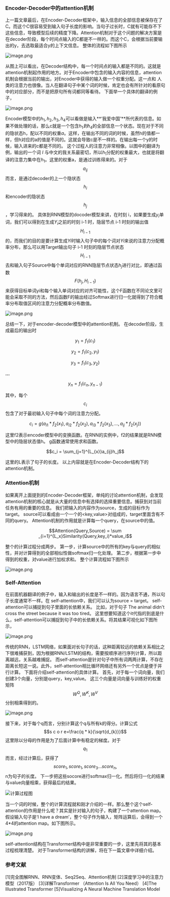 ### Encoder-Decoder中的attention机制

上一篇文章最后，在Encoder-Decoder框架中，输入信息的全部信息被保存在了C。而这个C很容易受到输入句子长度的影响。当句子过长时，C就有可能存不下这些信息，导致模型后续的精度下降。Attention机制对于这个问题的解决方案是在decoder阶段，每个时间点输入的C都是不一样的。而这个C，会根据当前要输出的y，去选取最适合y的上下文信息。
 整体的流程如下图所示
 


![image.png](https://upload-images.jianshu.io/upload_images/14555448-08305af77c708019.png?imageMogr2/auto-orient/strip%7CimageView2/2/w/1240)





 从图上可以看出，在Decoder结构中，每一个时间点的输入都是不同的。这就是attention机制起作用的地方。对于Encoder中包含的输入内容的信息，attention机制会根据当前的输出，对Encoder中获得的输入做一个权重分配。这一点和 人类的注意力也很像。当人在翻译句子中某个词的时候，肯定也会有所针对的看原句中的对应部分，而不是把原句所有词都同等看待。 下面举一个具体的翻译的例子，


![image.png](https://upload-images.jianshu.io/upload_images/14555448-ccafd8232e9fe64e.png?imageMogr2/auto-orient/strip%7CimageView2/2/w/1240)





 Encoder模型中的$h_1,h_2,h_3,h_4$可以看做是输入**‘我爱中国’**所代表的信息。如果不做处理的话，那么c就是一个包含$h_1到h_4$的全部信息一个状态。现在对于不同的隐状态h，配以不同的权重$a$。这样，在输出不同的词的时候，虽然h的值都一样，但h对应的a的值是不同的。这就会导致c是不一样的。在输出每一个y的时候，输入进来的c都是不同的。 这个过程人的注意力非常相像。以图中的翻译为例，输出的一个词 $I$ 与中文的我关系最密切，所以$h_1$分配的权重最大，也就是将翻译的注意力集中在$h_1$。这里的权重a，是通过训练得来的。对于$$a_{ij}$$而言，是通过decoder的上一个隐状态$$h_i$$和encoder的隐状态$$h_j$$，学习得来的。 
具体到RNN模型的docoder模型来讲，在时刻 i，如果要生成$y_i$单词，我们可以得到在生成$Y_i$之前的时刻 i-1 时，隐层节点 i-1 时刻的输出值$$H_{i-1}$$的，而我们的目的是要计算生成$Yi$时输入句子中的每个词对$Yi$来说的注意力分配概率分布，那么可以用Target输出句子 i-1 时刻的隐层节点状态$$H_{i-1}$$去和输入句子Source中每个单词对应的RNN隐层节点状态$h_j$进行对比，即通过函数$$F(h_j,H_{i-1})$$来获得目标单词yi和每个输入单词对应的对齐可能性，这个F函数在不同论文里可能会采取不同的方法，然后函数F的输出经过Softmax进行归一化就得到了符合概率分布取值区间的注意力分配概率分布数值。


![image.png](https://upload-images.jianshu.io/upload_images/14555448-6f71966042b83615.png?imageMogr2/auto-orient/strip%7CimageView2/2/w/1240)





 总结一下，对于encoder-decoder模型中的attention机制。 在decoder阶段，生成最后的输出时

$$y_1 = f_1 (c_1)$$




$$y_2 = f_1 (c_2,y_1)$$



$$y_3 = f_1 (c_3,y_2)$$


 **...**

$$y_n = f_1(c_{n},y_{n-1})$$


 其中，每个$$c_i$$包含了对于最初输入句子中每个词的注意力分配。

$$c_i = g(a_{i1}*f_2(x_1),a_{i2}*f_2(x_2),a_{i3}*f_2(x_3),...,a_{ij}*f_2(x_j))$$




 这里f2表示encoder模型中的变换函数。在RNN的实例中，f2的结果就是RNN模型中的隐层状态值h。 g函数通常使用求和函数。

$$c_i = \sum_{j=1}^{L_{x}}a_{ij}h_j$$




 这里的L表示了句子的长度。 以上内容就是在Encoder-Decoder结构下的attention机制。

### Attention机制

如果离开上面提到的Encoder-Decoder框架，单纯的讨论attention机制，会发现attention机制的核心就是从大量的信息中有选择的选择重要信息。捕获到对当前任务有用的重要的信息。
 我们把输入的内容作为source，生成的目标作为target。
 source可以看成由一个一个的<key,value>对组成的，target里面含有不同的query。
 Attention机制的作用就是计算每一个query，在source中的值。

  $$Attention(Query,Source) = \sum _{i=1}^{L_x}Similarity(Query,key_i)*value_i$$

 整个的计算过程分成两步。
 第一步，计算source中的所有的key与query的相似性，并对计算得到的全部相似性做softmax归一化处理。
 第二步，根据第一步中得到的权重，对value进行加权求和。
 整个计算流程如下图所示



![image.png](https://upload-images.jianshu.io/upload_images/14555448-b6a61f2c03847ad4.png?imageMogr2/auto-orient/strip%7CimageView2/2/w/1240)






### Self-Attention

在前面机器翻译的例子中，输入和输出的长度是不一样的。因为语言不通，所以句子长度通常不一样。在 self-attention中，我们可以认为source = target。 self-attention可以捕捉到句子里面的长依赖关系。
 比如，对于句子
 The animal didn't cross the street because it was too tired。
 这里想要知道这个it代指的到底是什么，self-attention可以捕捉到句子中的长依赖关系。将其结果可视化如下图所示，
 



![image.png](https://upload-images.jianshu.io/upload_images/14555448-c597f163f16170d9.png?imageMogr2/auto-orient/strip%7CimageView2/2/w/1240)





 传统的RNN，LSTM网络，如果面对长句子的话，这种距离较远的依赖关系相比之下很难捕获到，因为根据RNN/LSTM的结构，需要按顺序进行序列计算，所以距离越远，关系越难捕捉。 而self-attention是针对句子中所有词两两计算，不存在距离长短这一说。此外，self-attention相比循环网络还有另外一个优点是便于并行计算。 下面将介绍self-attention的具体计算。 首先，对于每一个词向量，我们创建3个向量，分别是query，key,value。 这三个向量是词向量与训练好的权重矩阵$$W^Q,W^K,W^V$$分别相乘得到的。



![image.png](https://upload-images.jianshu.io/upload_images/14555448-d55220f70465ced9.png?imageMogr2/auto-orient/strip%7CimageView2/2/w/1240)




 接下来，对于每个q而言，分别计算这个q与所有k的得分。计算公式$$s c o r e=\frac{q * k}{\sqrt{d_{k}}}$$这里除以分母的作用是为了后面计算中有稳定的梯度。对于$$q_1$$而言，经过计算后，获得了$$score_1,score_1,score_3...score_n,$$n为句子的长度。 下一步把这些socore进行softmax归一化。然后将归一化的结果与value向量相乘，获得最后的结果。



![计算过程图](https://upload-images.jianshu.io/upload_images/14555448-403b7f83c646dc6f.png?imageMogr2/auto-orient/strip%7CimageView2/2/w/1240)





 当一个词的时候，整个的计算流程就和刚才介绍的一样。那么整个这个self-attention的作用是什么呢？其实是针对输入的句子，构建了一个attention map。假设输入句子是‘I have a dream’，整个句子作为输入，矩阵运算后，会得到一个4*4的attention map。如下图所示。



![image.png](https://upload-images.jianshu.io/upload_images/14555448-48dc2c1f885394fc.png?imageMogr2/auto-orient/strip%7CimageView2/2/w/1240)






self-attention结构在Transformer结构中是非常重要的一步，这里先将其的基本过程梳理清楚。
 对于Transformer结构的讲解，将在下一篇文章中详细介绍。

### 参考文献

[1]完全图解RNN、RNN变体、Seq2Seq、Attention机制
[2]深度学习中的注意力模型（2017版）
[3]详解Transformer （Attention Is All You Need）
[4]The Illustrated Transformer
[5]Visualizing A Neural Machine Translation Model
